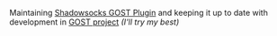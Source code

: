 Maintaining [Shadowsocks GOST Plugin](https://github.com/segfault-bilibili/ShadowsocksGostPlugin) and keeping it up to date with development in [GOST project](https://github.com/go-gost/gost) *(I'll try my best)* 
